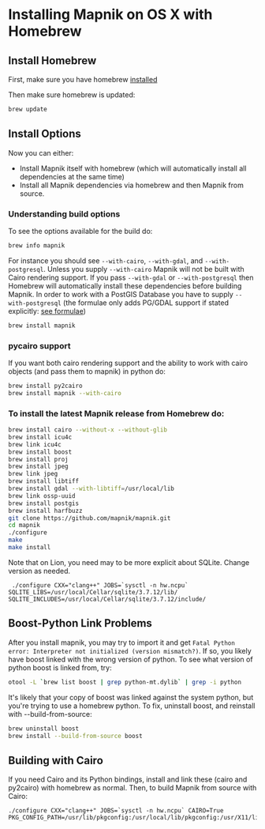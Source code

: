 # Installing Mapnik on OS X with Homebrew

## Install Homebrew

First, make sure you have homebrew [installed](http://github.com/mxcl/homebrew/wiki/installation)

Then make sure homebrew is updated:

```sh
brew update
```

## Install Options

Now you can either:

 - Install Mapnik itself with homebrew (which will automatically install all dependencies at the same time)
 - Install all Mapnik dependencies via homebrew and then Mapnik from source.

### Understanding build options

To see the options available for the build do:

```sh
brew info mapnik
```
For instance you should see `--with-cairo`, `--with-gdal`, and `--with-postgresql`. Unless you supply `--with-cairo` Mapnik will not be built with Cairo rendering support. If you pass `--with-gdal` or `--with-postgresql` then Homebrew will automatically install these dependencies before building Mapnik. 
In order to work with a PostGIS Database you have to supply `--with-postgresql` (the formulae only adds PG/GDAL support if stated explicitly: [see formulae](https://github.com/Homebrew/homebrew/blob/master/Library/Formula/mapnik.rb#L68))

```sh
brew install mapnik
```

### pycairo support

If you want both cairo rendering support and the ability to work with cairo objects (and pass them to mapnik) in python do:

```sh
brew install py2cairo
brew install mapnik --with-cairo
```

### To install the latest Mapnik release from Homebrew do:

```sh
brew install cairo --without-x --without-glib
brew install icu4c
brew link icu4c
brew install boost
brew install proj
brew install jpeg
brew link jpeg
brew install libtiff
brew install gdal --with-libtiff=/usr/local/lib
brew link ossp-uuid
brew install postgis
brew install harfbuzz
git clone https://github.com/mapnik/mapnik.git
cd mapnik
./configure
make
make install
```

Note that on Lion, you need may to be more explicit about SQLite.  Change version as needed.

```
 ./configure CXX="clang++" JOBS=`sysctl -n hw.ncpu` SQLITE_LIBS=/usr/local/Cellar/sqlite/3.7.12/lib/ SQLITE_INCLUDES=/usr/local/Cellar/sqlite/3.7.12/include/
```

## Boost-Python Link Problems

After you install mapnik, you may try to import it and get `Fatal Python error: Interpreter not initialized (version mismatch?)`. If so, you likely have boost linked with the wrong version of python. To see what version of python boost is linked from, try:

```sh
otool -L `brew list boost | grep python-mt.dylib` | grep -i python
```

It's likely that your copy of boost was linked against the system python, but you're trying to use a homebrew python. To fix, uninstall boost, and reinstall with --build-from-source:

```sh
brew uninstall boost
brew install --build-from-source boost
```

## Building with Cairo

If you need Cairo and its Python bindings, install and link these (cairo and py2cairo) with homebrew as normal. Then, to build Mapnik from source with Cairo:

```
./configure CXX="clang++" JOBS=`sysctl -n hw.ncpu` CAIRO=True PKG_CONFIG_PATH=/usr/lib/pkgconfig:/usr/local/lib/pkgconfig:/usr/X11/lib/pkgconfig
```